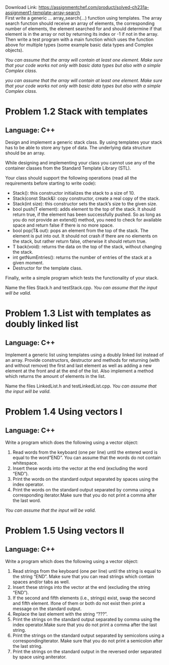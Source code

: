 Download Link: https://assignmentchef.com/product/solved-ch231a-assignment1-template-array-search
<br>
First write a generic … array_search(…) function using templates. The array search function should receive an array of elements, the corresponding number of elements, the element searched for and should determine if that element is in the array or not by returning its index or -1 if not in the array. Then write a test program with a main function which uses the function above for multiple types (some example basic data types and Complex objects).

<em>You can assume that the array will contain at least one element. Make sure that your code works not only with basic data types but also with a simple Complex class.</em>

<em>you can assume that the array will contain at least one element. Make sure that your code works not only with basic data types but also with a simple Complex class.</em>

<h1><strong>Problem 1.2 </strong>Stack with templates</h1>

<h2>Language: C++</h2>

Design and implement a generic stack class. By using templates your stack has to be able to store any type of data. The underlying data structure should be an array.

While designing and implementing your class you cannot use any of the container classes from the Standard Template Library (STL).

Your class should support the following operations (read all the requirements before starting to write code):

<ul>

 <li>Stack(): this constructor initializes the stack to a size of 10.</li>

 <li>Stack(const Stack&amp;): copy constructor, create a real copy of the stack.</li>

 <li>Stack(int size): this constructor sets the stack’s size to the given size.</li>

 <li>bool push(T element): adds element to the top of the stack. It should return true, if the element has been successfully pushed. So as long as you do not provide an extend() method, you need to check for available space and return false if there is no more space.</li>

 <li>bool pop(T&amp; out): pops an element from the top of the stack. The element is put into out. It should not crash if there are no elements on the stack, but rather return false, otherwise it should return true.</li>

 <li>T back(void): returns the data on the top of the stack, without changing the stack.</li>

 <li>int getNumEntries(): returns the number of entries of the stack at a given moment.</li>

 <li>Destructor for the template class.</li>

</ul>

Finally, write a simple program which tests the functionality of your stack.

Name the files Stack.h and testStack.cpp. <em>You can assume that the input will be valid.</em>

<h1><strong>Problem 1.3 </strong>List with templates as doubly linked list</h1>

<h2>Language: C++</h2>

Implement a generic list using templates using a doubly linked list instead of an array. Provide constructors, destructor and methods for returning (with and without remove) the first and last element as well as adding a new element at the front and at the end of the list. Also implement a method which returns the amount of elements in the list.

Name the files LinkedList.h and testLinkedList.cpp. <em>You can assume that the input will be valid.</em>

<h1><strong>Problem 1.4 </strong>Using vectors I</h1>

<h2>Language: C++</h2>

Write a program which does the following using a vector object:

<ol>

 <li>Read words from the keyboard (one per line) until the entered word is equal to the word“END”. You can assume that the words do not contain whitespace.</li>

 <li>Insert these words into the vector at the end (excluding the word “END”).</li>

 <li>Print the words on the standard output separated by spaces using the index operator.</li>

 <li>Print the words on the standard output separated by comma using a corresponding iterator.Make sure that you do not print a comma after the last word.</li>

</ol>

<em>You can assume that the input will be valid.</em>

<h1><strong>Problem 1.5 </strong>Using vectors II</h1>

<h2>Language: C++</h2>

Write a program which does the following using a vector object:

<ol>

 <li>Read strings from the keyboard (one per line) until the string is equal to the string “END”. Make sure that you can read strings which contain spaces and/or tabs as well.</li>

 <li>Insert these strings into the vector at the end (excluding the string “END”).</li>

 <li>If the second and fifth elements (i.e., strings) exist, swap the second and fifth element. Ifone of them or both do not exist then print a message on the standard output.</li>

 <li>Replace the last element with the string “???”.</li>

 <li>Print the strings on the standard output separated by comma using the index operator.Make sure that you do not print a comma after the last string.</li>

 <li>Print the strings on the standard output separated by semicolons using a correspondingiterator. Make sure that you do not print a semicolon after the last string.</li>

 <li>Print the strings on the standard output in the reversed order separated by space using aniterator.</li>

</ol>